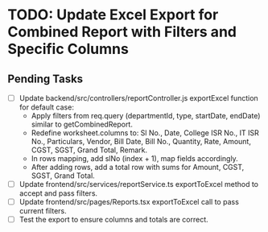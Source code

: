 # TODO: Update Excel Export for Combined Report with Filters and Specific Columns

## Pending Tasks
- [ ] Update backend/src/controllers/reportController.js exportExcel function for default case:
  - Apply filters from req.query (departmentId, type, startDate, endDate) similar to getCombinedReport.
  - Redefine worksheet.columns to: Sl No., Date, College ISR No., IT ISR No., Particulars, Vendor, Bill Date, Bill No., Quantity, Rate, Amount, CGST, SGST, Grand Total, Remark.
  - In rows mapping, add slNo (index + 1), map fields accordingly.
  - After adding rows, add a total row with sums for Amount, CGST, SGST, Grand Total.
- [ ] Update frontend/src/services/reportService.ts exportToExcel method to accept and pass filters.
- [ ] Update frontend/src/pages/Reports.tsx exportToExcel call to pass current filters.
- [ ] Test the export to ensure columns and totals are correct.
